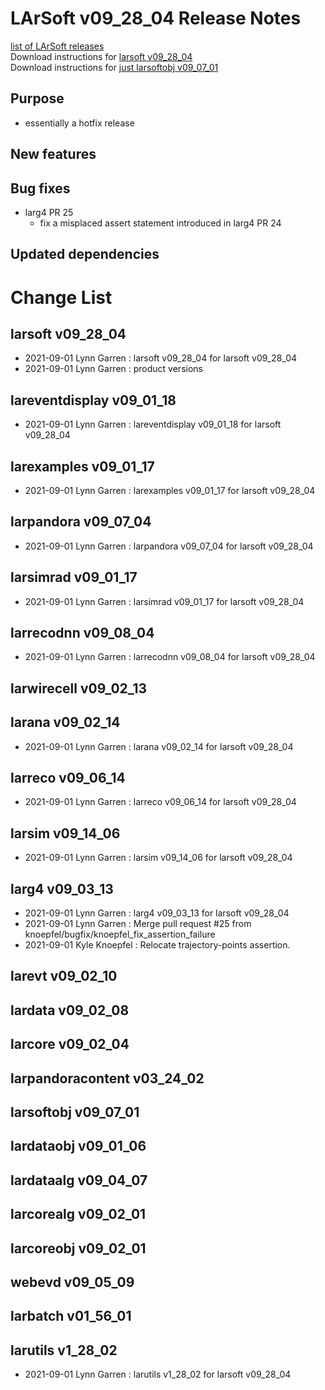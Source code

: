 # LArSoft v09_28_04 Release Notes



[list of LArSoft releases](LArSoft_release_list)  
Download instructions for [larsoft v09_28_04](https://scisoft.fnal.gov/scisoft/bundles/larsoft/v09_28_04/larsoft-v09_28_04.html)  
Download instructions for [just larsoftobj v09_07_01](https://scisoft.fnal.gov/scisoft/bundles/larsoftobj/v09_07_01/larsoftobj-v09_07_01.html)

## Purpose

-   essentially a hotfix release

## New features

## Bug fixes

-   larg4 PR 25
    -   fix a misplaced assert statement introduced in larg4 PR 24

## Updated dependencies

# Change List

## larsoft v09_28_04

-   2021-09-01 Lynn Garren : larsoft v09_28_04 for larsoft v09_28_04
-   2021-09-01 Lynn Garren : product versions

## lareventdisplay v09_01_18

-   2021-09-01 Lynn Garren : lareventdisplay v09_01_18 for larsoft v09_28_04

## larexamples v09_01_17

-   2021-09-01 Lynn Garren : larexamples v09_01_17 for larsoft v09_28_04

## larpandora v09_07_04

-   2021-09-01 Lynn Garren : larpandora v09_07_04 for larsoft v09_28_04

## larsimrad v09_01_17

-   2021-09-01 Lynn Garren : larsimrad v09_01_17 for larsoft v09_28_04

## larrecodnn v09_08_04

-   2021-09-01 Lynn Garren : larrecodnn v09_08_04 for larsoft v09_28_04

## larwirecell v09_02_13

## larana v09_02_14

-   2021-09-01 Lynn Garren : larana v09_02_14 for larsoft v09_28_04

## larreco v09_06_14

-   2021-09-01 Lynn Garren : larreco v09_06_14 for larsoft v09_28_04

## larsim v09_14_06

-   2021-09-01 Lynn Garren : larsim v09_14_06 for larsoft v09_28_04

## larg4 v09_03_13

-   2021-09-01 Lynn Garren : larg4 v09_03_13 for larsoft v09_28_04
-   2021-09-01 Lynn Garren : Merge pull request \#25 from knoepfel/bugfix/knoepfel_fix_assertion_failure
-   2021-09-01 Kyle Knoepfel : Relocate trajectory-points assertion.

## larevt v09_02_10

## lardata v09_02_08

## larcore v09_02_04

## larpandoracontent v03_24_02

## larsoftobj v09_07_01

## lardataobj v09_01_06

## lardataalg v09_04_07

## larcorealg v09_02_01

## larcoreobj v09_02_01

## webevd v09_05_09

## larbatch v01_56_01

## larutils v1_28_02

-   2021-09-01 Lynn Garren : larutils v1_28_02 for larsoft v09_28_04
